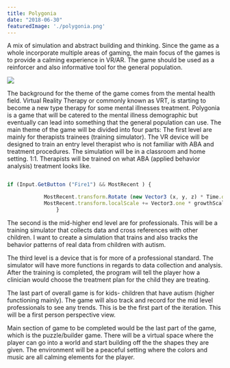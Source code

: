 ```yaml
---
title: Polygonia
date: "2018-06-30"
featuredImage: './polygonia.png'
---
```


A mix of simulation and abstract building and thinking. Since the game as a whole incorporate multiple areas of gaming, the main focus of the games is to provide a calming experience in VR/AR. The game should be used as a reinforcer and also informative tool for the general population. 

[![](https://i.imgur.com/LKejwcF.png)](https://www.youtube.com/watch?v=S-EaYgJZI-g)

<!-- end -->

The background for the theme of the game comes from the mental health field. Virtual Reality Therapy or commonly known as VRT, is starting to become a new type therapy for some mental illnesses treatment. Polygonia is a game that will be catered to the mental illness demographic but eventually can lead into something that the general population can use. 
The main theme of the game will be divided into four parts:
The first level are mainly for therapists trainees (training simulator). The VR device will be designed to train an entry level therapist who is not familiar with ABA and treatment procedures. The simulation will be in a classroom and home setting. 1:1.
Therapists will be trained on what ABA (applied behavior analysis) treatment looks like.


```javascript

if (Input.GetButton ("Fire1") && MostRecent ) {

			MostRecent.transform.Rotate (new Vector3 (x, y, z) * Time.deltaTime);
            MostRecent.transform.localScale += Vector3.one * growthScaler * maxsize * Time.deltaTime * Mathf.Sin (Time.frameCount/growthslowness);
            	}

```

 The second is  the mid-higher end level are for professionals. This will be a training simulator that collects data and cross references with other children. I want to create a simulation that trains and also tracks the behavior patterns of real data from children with autism. 

The third level is a device that is for more of a professional standard. The simulator will have more functions in regards to data collection and analysis. After the training is completed, the program will tell the player how a clinician would choose the treatment plan for the child they are treating.

The last part of overall game is for kids- children that have autism (higher functioning mainly). The game will also track and record for the mid level professionals to see any trends. This is be the first part of the iteration. This will be a first person perspective view. 

Main section of game to be completed would be the last part of the game, which is the  puzzle/builder game. There will be a virtual space where the player can go into a world and start building off the the shapes they are given. The environment will be a peaceful setting where the colors and music are all calming elements for the player. 

